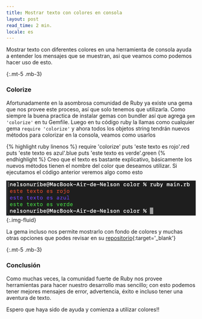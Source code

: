 ```yaml
---
title: Mostrar texto con colores en consola
layout: post
read_time: 2 min.
locale: es
---
```

Mostrar texto con diferentes colores en una herramienta de consola ayuda a entender los mensajes que se muestran, asi que veamos como podemos hacer uso de esto.

{:.mt-5 .mb-3}
### Colorize

Afortunadamente en la asombrosa comunidad de Ruby ya existe una gema que nos provee este proceso, así que solo tenemos que utilizarla.
Como siempre la buena practica de instalar gemas con bundler así que agrega `gem 'colorize'` en tu Gemfile. Luego en tu código ruby la llamas como cualquier gema `require 'colorize'` y ahora todos los objetos string tendrán nuevos métodos para colorizar en la consola, veamos como usarlos

{% highlight ruby linenos %}
require 'colorize'
puts 'este texto es rojo'.red
puts 'este texto es azul'.blue
puts 'este texto es verde'.green
{% endhighlight %}
Creo que el texto es bastante explicativo, básicamente los nuevos métodos tienen el nombre del color que deseamos utilizar. Si ejecutamos el código anterior veremos algo como esto

![colorizing](/assets/images/posts/colorize/prove.png){:.img-fluid}

La gema incluso nos permite mostrarlo con fondo de colores y muchas otras opciones que podes revisar en su [repositorio](https://github.com/fazibear/colorize){:target='_blank'}

{:.mt-5 .mb-3}
### Conclusión
Como muchas veces, la comunidad fuerte de Ruby nos provee herramientas para hacer nuestro desarrollo mas sencillo; con esto podemos tener mejores mensajes de error, advertencia, éxito e incluso tener una aventura de texto.

Espero que haya sido de ayuda y comienza a utilizar colores!!
